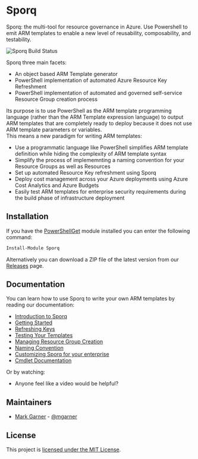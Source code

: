 # Sporq

Sporq: the multi-tool for resource governance in Azure.  Use Powershell to emit ARM templates to enable a new level of reusability, composability, and testability.

![Sporq Build Status](https://github.com/markgar/sporq/workflows/Create%20Module,%20Push%20to%20Powershell%20Gallery/badge.svg)


Sporq three main facets:
- An object based ARM Template generator
- PowerShell implementation of automated Azure Resource Key Refreshment
- PowerShell implementation of automated and governed self-service Resource Group creation process

Its purpose is to use PowerShell as the ARM template programming language (rather than the ARM Template expression language) 
to output ARM templates that are completely ready to deploy because it does not use ARM template parameters or variables.  
This means a new paradigm for writing ARM templates:
- Use a programmatic language like PowerShell simplifies ARM template definition while hiding the complexity of ARM template syntax
- Simplify the process of implememnting a naming convention for your Resource Groups as well as Resources
- Set up automated Resource Key refreshment using Sporq
- Deploy cost management across your Azure deployments using Azure Cost Analytics and Azure Budgets
- Easily test ARM templates for enterprise security requirements during the build phase of infrastructure deployment

## Installation

If you have the [PowerShellGet](https://msdn.microsoft.com/powershell/gallery/readme) module installed
you can enter the following command:

```PowerShell
Install-Module Sporq
```

Alternatively you can download a ZIP file of the latest version from our [Releases](https://github.com/markgar/sporq/releases)
page.

## Documentation

You can learn how to use Sporq to write your own ARM templates by reading our documentation:

- [Introduction to Sporq](docs/Introduction.md)
- [Getting Started](docs/GettingStarted.md)
- [Refreshing Keys](docs/RefreshingKeys.md)
- [Testing Your Templates](docs/Testing.md)
- [Managing Resource Group Creation](docs/ResourceGroups.md)
- [Naming Convention](docs/NamingConvention.md)
- [Customizing Sporq for your enterprise](docs/CustomizeSporq.md)
- [Cmdlet Documentation]()

Or by watching:

- Anyone feel like a video would be helpful?

## Maintainers

- [Mark Garner](https://github.com/markgar) - [@mgarner](http://twitter.com/mgarner)

## License

This project is [licensed under the MIT License](LICENSE).
